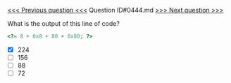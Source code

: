 [<<< Previous question <<<](0443.md)  Question ID#0444.md  [>>> Next question >>>](0445.md) 

What is the output of this line of code?

```php
<?= 8 + 0x8 + 80 + 0x80; ?>
```

- [x] 224
- [ ] 156
- [ ] 88
- [ ] 72

